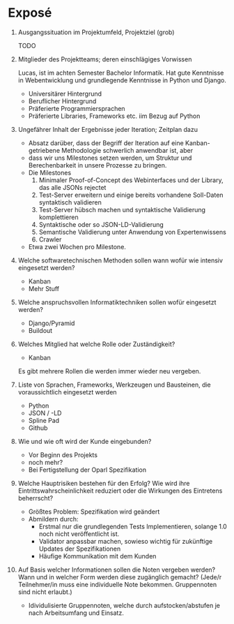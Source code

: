 # Exposé

1. Ausgangssituation im Projektumfeld, Projektziel (grob)

    TODO

2. Mitglieder des Projektteams; deren einschlägiges Vorwissen

    Lucas, ist im achten Semester Bachelor Informatik. Hat gute
    Kenntnisse in Webentwicklung und grundlegende Kenntnisse in Python
    und Django.
    - Universitärer Hintergrund
    - Beruflicher Hintergrund
    - Präferierte Programmiersprachen
    - Präferierte Libraries, Frameworks etc. iim Bezug auf Python

3. Ungefährer Inhalt der Ergebnisse jeder Iteration; Zeitplan dazu
    - Absatz darüber, dass der Begriff der Iteration auf eine
      Kanban-getriebene Methodologie schwerlich anwendbar ist, aber
    - dass wir uns Milestones setzen werden, um Struktur und
      Berechenbarkeit in unsere Prozesse zu bringen.
    - Die Milestones
        1. Minimaler Proof-of-Concept des Webinterfaces und der
           Library, das alle JSONs rejectet
        2. Test-Server erweitern und einige bereits vorhandene
           Soll-Daten syntaktisch validieren
        3. Test-Server hübsch machen und syntaktische Validierung
           komplettieren
        4. Syntaktische oder so JSON-LD-Validierung
        5. Semantische Validierung unter Anwendung von Expertenwissens
        6. Crawler
    - Etwa zwei Wochen pro Milestone.

4. Welche softwaretechnischen Methoden sollen wann wofür wie intensiv
   eingesetzt werden?
    - Kanban
    - Mehr Stuff

5. Welche anspruchsvollen Informatiktechniken sollen wofür eingesetzt
   werden?
    - Django/Pyramid
    - Buildout

6. Welches Mitglied hat welche Rolle oder Zuständigkeit?
    - Kanban

    Es gibt mehrere Rollen die werden immer wieder neu vergeben.

7. Liste von Sprachen, Frameworks, Werkzeugen und Bausteinen, die
   voraussichtlich eingesetzt werden
    - Python
    - JSON / -LD
    - Spline Pad
    - Github

8. Wie und wie oft wird der Kunde eingebunden?
    - Vor Beginn des Projekts
    - noch mehr?
    - Bei Fertigstellung der Oparl Spezifikation

9. Welche Hauptrisiken bestehen für den Erfolg? Wie wird ihre
   Eintrittswahrscheinlichkeit reduziert oder die Wirkungen des
   Eintretens beherrscht?
    - Größtes Problem: Spezifikation wird geändert
    - Abmildern durch:
        - Erstmal nur die grundlegenden Tests Implementieren, solange
          1.0 noch nicht veröffentlicht ist.
        - Validator anpassbar machen, sowieso wichtig für zukünftige
          Updates der Spezifikationen
        - Häufige Kommunikation mit dem Kunden

10. Auf Basis welcher Informationen sollen die Noten vergeben werden?
    Wann und in welcher Form werden diese zugänglich gemacht? (Jede/r
    Teilnehmer/in muss eine individuelle Note bekommen. Gruppennoten
    sind nicht erlaubt.)
     - Idividulisierte Gruppennoten, welche durch aufstocken/abstufen
       je nach Arbeitsumfang und Einsatz.
